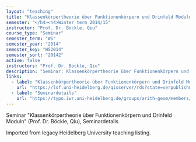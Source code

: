 ```yaml
---
layout: "teaching"
title: "Klassenkörpertheorie über Funktionenkörpern und Drinfeld Moduln"
semester: "</h4><h4>Winter term 2014/15"
instructor: "Prof. Dr. Böckle, Qiu"
course_type: "Seminar"
semester_term: "WS"
semester_year: "2014"
semester_key: "WS2014"
semester_sort: "20142"
active: false
instructors: "Prof. Dr. Böckle, Qiu"
description: "Seminar: Klassenkörpertheorie über Funktionenkörpern und Drinfeld Moduln"
links:
  - label: "Klassenkörpertheorie über Funktionenkörpern und Drinfeld Moduln"
    url: "https://lsf.uni-heidelberg.de/qisserver/rds?state=verpublish&amp;status=init&amp;vmfile=no&amp;publishid=193882&amp;moduleCall=webInfo&amp;publishConfFile=webInfo&amp;publishSubDir=veranstaltung"
  - label: "Seminardetails"
    url: "https://typo.iwr.uni-heidelberg.de/groups/arith-geom/members/yujia-qiu/dm-ws2014.html"
---
```


Seminar "Klassenkörpertheorie über Funktionenkörpern und Drinfeld Moduln" (Prof. Dr. Böckle, Qiu), Seminardetails

Imported from legacy Heidelberg University teaching listing.